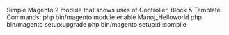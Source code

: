 Simple Magento 2 module that shows uses of Controller, Block & Template.
Commands: 
php bin/magento module:enable Manoj_Helloworld
php bin/magento setup:upgrade
php bin/magento setup:di:compile
